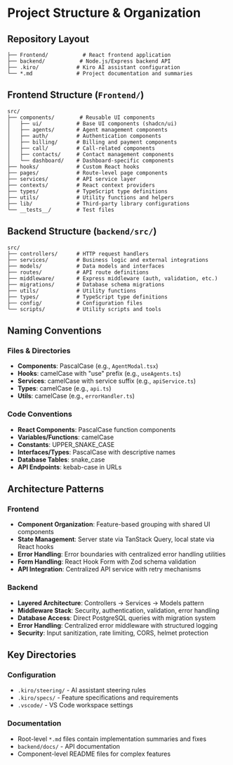 # Project Structure & Organization

## Repository Layout
```
├── Frontend/           # React frontend application
├── backend/           # Node.js/Express backend API
├── .kiro/            # Kiro AI assistant configuration
└── *.md              # Project documentation and summaries
```

## Frontend Structure (`Frontend/`)
```
src/
├── components/        # Reusable UI components
│   ├── ui/           # Base UI components (shadcn/ui)
│   ├── agents/       # Agent management components
│   ├── auth/         # Authentication components
│   ├── billing/      # Billing and payment components
│   ├── call/         # Call-related components
│   ├── contacts/     # Contact management components
│   └── dashboard/    # Dashboard-specific components
├── hooks/            # Custom React hooks
├── pages/            # Route-level page components
├── services/         # API service layer
├── contexts/         # React context providers
├── types/            # TypeScript type definitions
├── utils/            # Utility functions and helpers
├── lib/              # Third-party library configurations
└── __tests__/        # Test files
```

## Backend Structure (`backend/src/`)
```
src/
├── controllers/      # HTTP request handlers
├── services/         # Business logic and external integrations
├── models/           # Data models and interfaces
├── routes/           # API route definitions
├── middleware/       # Express middleware (auth, validation, etc.)
├── migrations/       # Database schema migrations
├── utils/            # Utility functions
├── types/            # TypeScript type definitions
├── config/           # Configuration files
└── scripts/          # Utility scripts and tools
```

## Naming Conventions

### Files & Directories
- **Components**: PascalCase (e.g., `AgentModal.tsx`)
- **Hooks**: camelCase with "use" prefix (e.g., `useAgents.ts`)
- **Services**: camelCase with service suffix (e.g., `apiService.ts`)
- **Types**: camelCase (e.g., `api.ts`)
- **Utils**: camelCase (e.g., `errorHandler.ts`)

### Code Conventions
- **React Components**: PascalCase function components
- **Variables/Functions**: camelCase
- **Constants**: UPPER_SNAKE_CASE
- **Interfaces/Types**: PascalCase with descriptive names
- **Database Tables**: snake_case
- **API Endpoints**: kebab-case in URLs

## Architecture Patterns

### Frontend
- **Component Organization**: Feature-based grouping with shared UI components
- **State Management**: Server state via TanStack Query, local state via React hooks
- **Error Handling**: Error boundaries with centralized error handling utilities
- **Form Handling**: React Hook Form with Zod schema validation
- **API Integration**: Centralized API service with retry mechanisms

### Backend
- **Layered Architecture**: Controllers → Services → Models pattern
- **Middleware Stack**: Security, authentication, validation, error handling
- **Database Access**: Direct PostgreSQL queries with migration system
- **Error Handling**: Centralized error middleware with structured logging
- **Security**: Input sanitization, rate limiting, CORS, helmet protection

## Key Directories

### Configuration
- `.kiro/steering/` - AI assistant steering rules
- `.kiro/specs/` - Feature specifications and requirements
- `.vscode/` - VS Code workspace settings

### Documentation
- Root-level `*.md` files contain implementation summaries and fixes
- `backend/docs/` - API documentation
- Component-level README files for complex features